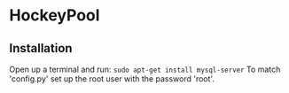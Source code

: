 # HockeyPool

## Installation
Open up a terminal and run:
`sudo apt-get install mysql-server`
To match 'config.py' set up the root user with the password 'root'.

